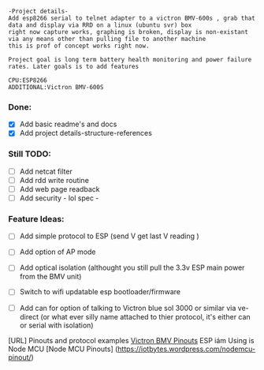 
```
-Project details-
Add esp8266 serial to telnet adapter to a victron BMV-600s , grab that data and display via RRD on a linux (ubuntu svr) box 
right now capture works, graphing is broken, display is non-existant via any means other than pulling file to another machine
this is prof of concept works right now. 

Project goal is long term battery health monitoring and power failure rates. Later goals is to add features

CPU:ESP8266
ADDITIONAL:Victron BMV-600S 

```
### Done:
- [x] Add basic readme's and docs
- [x] Add project details-structure-references

### Still TODO:

- [ ] Add netcat filter
- [ ] Add rdd write routine
- [ ] Add web page readback 
- [ ] Add security - lol spec - 

### Feature Ideas:

- [ ] Add simple protocol to ESP (send V get last V reading ) 
- [ ] Add option of AP mode 
- [ ] Add optical isolation (althought you still pull the 3.3v ESP main power from the BMV unit) 
- [ ] Switch to wifi updatable esp bootloader/firmware 
- [ ] Add can for option of talking to Victron blue sol 3000 or similar via ve-direct (or what ever silly name attached to thier protocol, it's either can or serial with isolation) 



[URL]
Pinouts and protocol examples [Victron BMV Pinouts](http://jeperez.com/connect-bmv-victron-computer/)
ESP iám Using is Node MCU [Node MCU Pinouts] (https://iotbytes.wordpress.com/nodemcu-pinout/)




